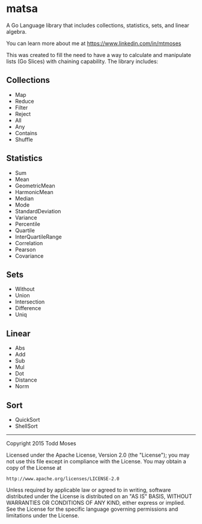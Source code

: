 # matsa
A Go Language library that includes collections, statistics, sets, and linear algebra.

You can learn more about me at https://www.linkedin.com/in/mtmoses

This was created to fill the need to have a way to calculate and manipulate lists (Go Slices) with chaining capability. The library includes:

<h2>Collections</h2>
<ul>
<li>Map</li>
<li>Reduce</li>
<li>Filter</li>
<li>Reject</li>
<li>All</li>
<li>Any</li>
<li>Contains</li>
<li>Shuffle</li>
</ul>

<h2>Statistics</h2>
<ul>
<li>Sum</li>
<li>Mean</li>
<li>GeometricMean</li>
<li>HarmonicMean</li>
<li>Median</li>
<li>Mode</li>
<li>StandardDeviation</li>
<li>Variance</li>
<li>Percentile</li>
<li>Quartile</li>
<li>InterQuartileRange</li>
<li>Correlation</li>
<li>Pearson</li>
<li>Covariance</li>
</ul>

<h2>Sets</h2>
<ul>
<li>Without</li>
<li>Union</li>
<li>Intersection</li>
<li>Difference</li>
<li>Uniq</li>
</ul>

<h2>Linear</h2>
<ul>
<li>Abs</li>
<li>Add</li>
<li>Sub</li>
<li>Mul</li>
<li>Dot</li>
<li>Distance</li>
<li>Norm</li>
</ul>

<h2>Sort</h2>
<ul>
<li>QuickSort</li>
<li>ShellSort</li>
</ul>

<hr>

Copyright 2015 Todd Moses

Licensed under the Apache License, Version 2.0 (the "License");
you may not use this file except in compliance with the License.
You may obtain a copy of the License at

    http://www.apache.org/licenses/LICENSE-2.0

Unless required by applicable law or agreed to in writing, software
distributed under the License is distributed on an "AS IS" BASIS,
WITHOUT WARRANTIES OR CONDITIONS OF ANY KIND, either express or implied.
See the License for the specific language governing permissions and
limitations under the License.
